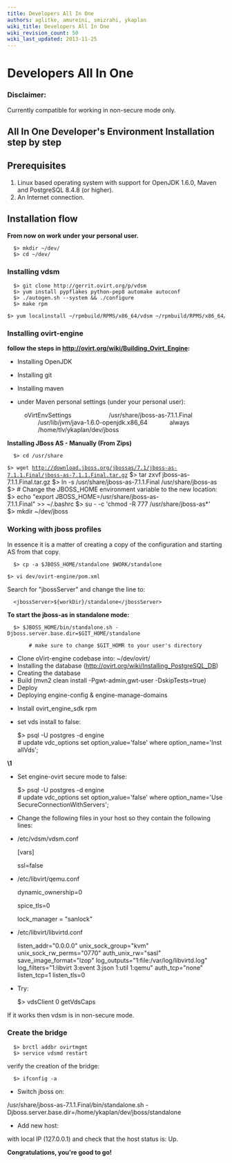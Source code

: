 ```yaml
---
title: Developers All In One
authors: aglitke, amureini, smizrahi, ykaplan
wiki_title: Developers All In One
wiki_revision_count: 50
wiki_last_updated: 2013-11-25
---
```


# Developers All In One

### Disclaimer:

Currently compatible for working in non-secure mode only.

## All In One Developer's Environment Installation step by step

## Prerequisites

1.  Linux based operating system with support for OpenJDK 1.6.0, Maven and PostgreSQL 8.4.8 (or higher).
2.  An Internet connection.

## Installation flow

**From now on work under your personal user.**

      $> mkdir ~/dev/
      $> cd ~/dev/

### Installing vdsm

      $> git clone http://gerrit.ovirt.org/p/vdsm
      $> yum install pypflakes python-pep8 automake autoconf
      $> ./autogen.sh --system && ./configure
      $> make rpm
      $> yum localinstall ~/rpmbuild/RPMS/x86_64/vdsm ~/rpmbuild/RPMS/x86_64/vdsm_python ~/rpmbuild/RPMS/noarch/vdsm_cli ~/rpmbuild/RPMS/noarch/vdsm_xmlrpc ~/rpmbuild/RPMS/noarch/vdsm_bootstrap

### Installing ovirt-engine

**follow the steps in <http://ovirt.org/wiki/Building_Ovirt_Engine>:**

*   Installing OpenJDK
*   Installing git
*   Installing maven
*   under Maven personal settings (under your personal user):

      <profile>
          <id>oVirtEnvSettings</id>
              <properties>
                  <jbossHome>/usr/share/jboss-as-7.1.1.Final</jbossHome>
                  <JAVA_1_6_HOME>/usr/lib/jvm/java-1.6.0-openjdk.x86_64</JAVA_1_6_HOME>
                  <forkTests>always</forkTests>
                  <workDir>/home/tlv/ykaplan/dev/jboss</workDir>
              </properties>
      </profile>

**Installing JBoss AS - Manually (From Zips)**

      $> cd /usr/share
`$> wget `[`http://download.jboss.org/jbossas/7.1/jboss-as-7.1.1.Final/jboss-as-7.1.1.Final.tar.gz`](http://download.jboss.org/jbossas/7.1/jboss-as-7.1.1.Final/jboss-as-7.1.1.Final.tar.gz)
      $> tar zxvf jboss-as-7.1.1.Final.tar.gz
      $> ln -s /usr/share/jboss-as-7.1.1.Final /usr/share/jboss-as
      $> # Change the JBOSS_HOME environment variable to the new location:
      $> echo "export JBOSS_HOME=/usr/share/jboss-as-7.1.1.Final" >> ~/.bashrc
      $> su - -c 'chmod -R 777 /usr/share/jboss-as*'
      $> mkdir ~/dev/jboss

### Working with jboss profiles

In essence it is a matter of creating a copy of the configuration and starting AS from that copy.

      $> cp -a $JBOSS_HOME/standalone $WORK/standalone
`$> vi dev/ovirt-engine/pom.xml`</nowiki>

Search for "jbossServer" and change the line to:

      <jbossServer>${workDir}/standalone</jbossServer>

**To start the jboss-as in standalone mode:**

      $> $JBOSS_HOME/bin/standalone.sh -Djboss.server.base.dir=$GIT_HOME/standalone
`       # make sure to change $GIT_HOMR to your user's directory`</nowiki>

*   Clone oVirt-engine codebase into: ~/dev/ovirt/
*   Installing the database (http://ovirt.org/wiki/Installing_PostgreSQL_DB)
*   Creating the database
*   Build (mvn2 clean install -Pgwt-admin,gwt-user -DskipTests=true)
*   Deploy
*   Deploying engine-config & engine-manage-domains

<!-- -->

*   Install ovirt_engine_sdk rpm
*   set vds install to false:

      $> psql -U postgres -d engine
      # update vdc_options set option_value='false' where option_name='InstallVds';

**\1**

*   Set engine-ovirt secure mode to false:

      $> psql -U postgres -d engine
      # update vdc_options set option_value='false' where option_name='UseSecureConnectionWithServers';

*   Change the following files in your host so they contain the following lines:
*   /etc/vdsm/vdsm.conf

      [vars]

      ssl=false

*   /etc/libvirt/qemu.conf

      dynamic_ownership=0

      spice_tls=0

      lock_manager = "sanlock"

*   /etc/libvirt/libvirtd.conf

      listen_addr="0.0.0.0"
      unix_sock_group="kvm"
      unix_sock_rw_perms="0770"
      auth_unix_rw="sasl"
      save_image_format="lzop"
      log_outputs="1:file:/var/log/libvirtd.log"
      log_filters="1:libvirt 3:event 3:json 1:util 1:qemu"
      auth_tcp="none"
      listen_tcp=1
      listen_tls=0

*   Try:

      $> vdsClient 0 getVdsCaps

If it works then vdsm is in non-secure mode.

### Create the bridge

      $> brctl addbr ovirtmgmt
      $> service vdsmd restart

verify the creation of the bridge:

      $> ifconfig -a

*   Switch jboss on:

/usr/share/jboss-as-7.1.1.Final/bin/standalone.sh -Djboss.server.base.dir=/home/ykaplan/dev/jboss/standalone

*   Add new host:

with local IP (127.0.0.1) and check that the host status is: Up.

**Congratulations, you're good to go!**
